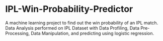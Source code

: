 # IPL-Win-Probability-Predictor
A machine learning project to find out the win probability of an IPL match.
Data Analysis performed on IPL Dataset with Data Profiling, Data Pre-Processing, Data Manipulation, and predicting using logistic regression.
